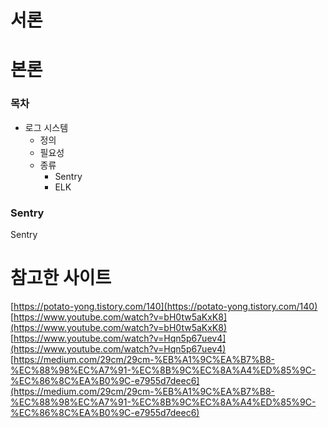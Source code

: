 # 서론

# 본론

### 목차

- 로그 시스템
  - 정의
  - 필요성
  - 종류
    - Sentry
    - ELK

### Sentry

Sentry

# 참고한 사이트

[https://potato-yong.tistory.com/140](https://potato-yong.tistory.com/140)
[https://www.youtube.com/watch?v=bH0tw5aKxK8](https://www.youtube.com/watch?v=bH0tw5aKxK8)
[https://www.youtube.com/watch?v=Hqn5p67uev4](https://www.youtube.com/watch?v=Hqn5p67uev4)
[https://medium.com/29cm/29cm-%EB%A1%9C%EA%B7%B8-%EC%88%98%EC%A7%91-%EC%8B%9C%EC%8A%A4%ED%85%9C-%EC%86%8C%EA%B0%9C-e7955d7deec6](https://medium.com/29cm/29cm-%EB%A1%9C%EA%B7%B8-%EC%88%98%EC%A7%91-%EC%8B%9C%EC%8A%A4%ED%85%9C-%EC%86%8C%EA%B0%9C-e7955d7deec6)
